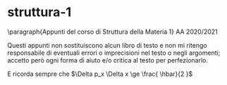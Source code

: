 # struttura-1
\paragraph{Appunti del corso di Struttura della Materia 1} AA 2020/2021

Questi appunti non sostituiscono alcun libro di testo e non mi ritengo responsabile di eventuali errori o imprecisioni nel testo o negli argomenti; accetto però ogni forma di aiuto e/o critica al testo per perfezionarlo.

E ricorda sempre che $\Delta p_x \Delta x \ge \frac{ \hbar}{2 }$